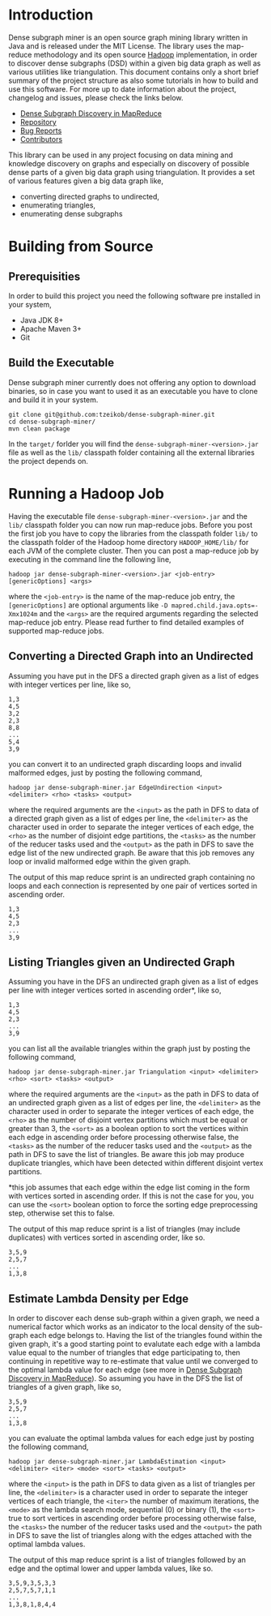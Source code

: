 # Introduction #
Dense subgraph miner is an open source graph mining library written in Java and is released under the MIT License. The library uses the map-reduce methodology and its open source [Hadoop](http://hadoop.apache.org/) implementation, in order to discover dense subgraphs (DSD) within a given big data graph as well as various utilities like triangulation. This document contains only a short brief summary of the project structure as also some tutorials in how to build and use this software. For more up to date information about the project, changelog and issues, please check the links below.

* [Dense Subgraph Discovery in MapReduce](http://ikee.lib.auth.gr/record/131717/files/GRI-2013-10394.pdf?version=1)
* [Repository](https://github.com/tzeikob/dense-subgraph-miner)
* [Bug Reports](https://github.com/tzeikob/dense-subgraph-miner/issues)
* [Contributors](https://github.com/tzeikob/dense-subgraph-miner/graphs/contributors)

This library can be used in any project focusing on data mining and knowledge discovery on graphs and especially on discovery of possible dense parts of a given big data graph using triangulation. It provides a set of various features given a big data graph like,

* converting directed graphs to undirected,
* enumerating triangles,
* enumerating dense subgraphs

# Building from Source #
## Prerequisities ##

In order to build this project you need the following software pre installed in your system,

* Java JDK 8+
* Apache Maven 3+
* Git

## Build the Executable ##
Dense subgraph miner currently does not offering any option to download binaries, so in case you want to used it as an executable you have to clone and build it in your system.

```
git clone git@github.com:tzeikob/dense-subgraph-miner.git
cd dense-subgraph-miner/
mvn clean package
```

In the `target/` forlder you will find the `dense-subgraph-miner-<version>.jar` file as well as the `lib/` classpath folder containing all the external libraries the project depends on.

# Running a Hadoop Job #
Having the executable file `dense-subgraph-miner-<version>.jar` and the `lib/` classpath folder you can now run map-reduce jobs. Before you post the first job you have to copy the libraries from the classpath folder `lib/` to the classpath folder of the Hadoop home directory `HADOOP_HOME/lib/` for each JVM of the complete cluster. Then you can post a map-reduce job by executing in the command line the following line,

```
hadoop jar dense-subgraph-miner-<version>.jar <job-entry> [genericOptions] <args>
```

where the `<job-entry>` is the name of the map-reduce job entry, the `[genericOptions]` are optional arguments like `-D mapred.child.java.opts=-Xmx1024m` and the `<args>` are the required arguments regarding the selected map-reduce job entry. Please read further to find detailed examples of supported map-reduce jobs.

## Converting a Directed Graph into an Undirected ##
Assuming you have put in the DFS a directed graph given as a list of edges with integer vertices per line, like so,

```
1,3
4,5
3,2
2,3
8,8
...
5,4
3,9
```

you can convert it to an undirected graph discarding loops and invalid malformed edges, just by posting the following command,

```
hadoop jar dense-subgraph-miner.jar EdgeUndirection <input> <delimiter> <rho> <tasks> <output>
```

where the required arguments are the `<input>` as the path in DFS to data of a directed graph given as a list of edges per line, the `<delimiter>` as the character used in order to separate the integer vertices of each edge, the `<rho>` as the number of disjoint edge partitions, the `<tasks>` as the number of the reducer tasks used and the `<output>` as the path in DFS to save the edge list of the new undirected graph. Be aware that this job removes any loop or invalid malformed edge within the given graph.

The output of this map reduce sprint is an undirected graph containing no loops and each connection is represented by one pair of vertices sorted in ascending order.

```
1,3
4,5
2,3
...
3,9
```

## Listing Triangles given an Undirected Graph ##
Assuming you have in the DFS an undirected graph given as a list of edges per line with integer vertices sorted in ascending order*, like so,

```
1,3
4,5
2,3
...
3,9
```

you can list all the available triangles within the graph just by posting the following command,

```
hadoop jar dense-subgraph-miner.jar Triangulation <input> <delimiter> <rho> <sort> <tasks> <output>
```

where the required arguments are the `<input>` as the path in DFS to data of an undirected graph given as a list of edges per line, the `<delimiter>` as the character used in order to separate the integer vertices of each edge, the `<rho>` as the number of disjoint vertex partitions which must be equal or greater than 3, the `<sort>` as a boolean option to sort the vertices within each edge in ascending order before processing otherwise false, the `<tasks>` as the number of the reducer tasks used and the `<output>` as the path in DFS to save the list of triangles. Be aware this job may produce duplicate triangles, which have been detected within different disjoint vertex partitions.

*this job assumes that each edge within the edge list coming in the form with vertices sorted in ascending order. If this is not the case for you, you can use the `<sort>` boolean option to force the sorting edge preprocessing step, otherwise set this to false.

The output of this map reduce sprint is a list of triangles (may include duplicates) with vertices sorted in ascending order, like so.

```
3,5,9
2,5,7
...
1,3,8
```

## Estimate Lambda Density per Edge ##
In order to discover each dense sub-graph within a given graph, we need a numerical factor which works as an indicator to the local density of the sub-graph each edge belongs to. Having the list of the triangles found within the given graph, it's a good starting point to evalutate each edge with a lambda value equal to the number of triangles that edge participating to, then continuing in repetitive way to re-estimate that value until we converged to the optimal lambda value for each edge (see more in [Dense Subgraph Discovery in MapReduce](http://ikee.lib.auth.gr/record/131717/files/GRI-2013-10394.pdf?version=1)). So assuming you have in the DFS the list of triangles of a given graph, like so,

```
3,5,9
2,5,7
...
1,3,8
```

you can evaluate the optimal lambda values for each edge just by posting the following command,

```
hadoop jar dense-subgraph-miner.jar LambdaEstimation <input> <delimiter> <iter> <mode> <sort> <tasks> <output>
```

where the `<input>` is the path in DFS to data given as a list of triangles per line, the `<delimiter>` is a character used in order to separate the integer vertices of each triangle, the `<iter>` the number of maximum iterations, the `<mode>` as the lambda search mode, sequential (0) or binary (1), the `<sort>` true to sort vertices in ascending order before processing otherwise false, the `<tasks>` the number of the reducer tasks used and the `<output>` the path in DFS to save the list of triangles along with the edges attached with the optimal lambda values.

The output of this map reduce sprint is a list of triangles followed by an edge and the optimal lower and upper lambda values, like so.

```
3,5,9,3,5,3,3
2,5,7,5,7,1,1
...
1,3,8,1,8,4,4

```

